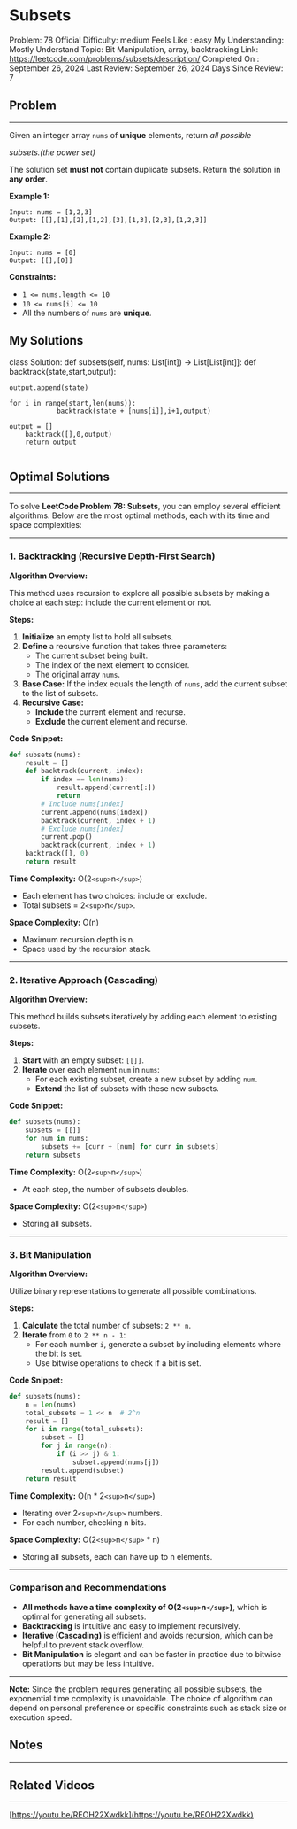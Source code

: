 # Subsets

Problem: 78
Official Difficulty: medium
Feels Like : easy
My Understanding: Mostly Understand
Topic: Bit Manipulation, array, backtracking
Link: https://leetcode.com/problems/subsets/description/
Completed On : September 26, 2024
Last Review: September 26, 2024
Days Since Review: 7

## Problem

---

Given an integer array `nums` of **unique** elements, return *all possible*

*subsets.(the power set)*

The solution set **must not** contain duplicate subsets. Return the solution in **any order**.

**Example 1:**

```
Input: nums = [1,2,3]
Output: [[],[1],[2],[1,2],[3],[1,3],[2,3],[1,2,3]]
```

**Example 2:**

```
Input: nums = [0]
Output: [[],[0]]
```

**Constraints:**

- `1 <= nums.length <= 10`
- `10 <= nums[i] <= 10`
- All the numbers of `nums` are **unique**.

## My Solutions

class Solution:
    def subsets(self, nums: List[int]) -> List[List[int]]:
        def backtrack(state,start,output):

    output.append(state)

    for i in range(start,len(nums)):
                backtrack(state + [nums[i]],i+1,output)

    output = []
        backtrack([],0,output)
        return output

```python

```

## Optimal Solutions

---

To solve **LeetCode Problem 78: Subsets**, you can employ several efficient algorithms. Below are the most optimal methods, each with its time and space complexities:

---

### **1. Backtracking (Recursive Depth-First Search)**

**Algorithm Overview:**

This method uses recursion to explore all possible subsets by making a choice at each step: include the current element or not.

**Steps:**

1. **Initialize** an empty list to hold all subsets.
2. **Define** a recursive function that takes three parameters:
   - The current subset being built.
   - The index of the next element to consider.
   - The original array `nums`.
3. **Base Case:** If the index equals the length of `nums`, add the current subset to the list of subsets.
4. **Recursive Case:**
   - **Include** the current element and recurse.
   - **Exclude** the current element and recurse.

**Code Snippet:**

```python
def subsets(nums):
    result = []
    def backtrack(current, index):
        if index == len(nums):
            result.append(current[:])
            return
        # Include nums[index]
        current.append(nums[index])
        backtrack(current, index + 1)
        # Exclude nums[index]
        current.pop()
        backtrack(current, index + 1)
    backtrack([], 0)
    return result

```

**Time Complexity:** O(2`<sup>`n`</sup>`)

- Each element has two choices: include or exclude.
- Total subsets = 2`<sup>`n`</sup>`.

**Space Complexity:** O(n)

- Maximum recursion depth is n.
- Space used by the recursion stack.

---

### **2. Iterative Approach (Cascading)**

**Algorithm Overview:**

This method builds subsets iteratively by adding each element to existing subsets.

**Steps:**

1. **Start** with an empty subset: `[[]]`.
2. **Iterate** over each element `num` in `nums`:
   - For each existing subset, create a new subset by adding `num`.
   - **Extend** the list of subsets with these new subsets.

**Code Snippet:**

```python
def subsets(nums):
    subsets = [[]]
    for num in nums:
        subsets += [curr + [num] for curr in subsets]
    return subsets

```

**Time Complexity:** O(2`<sup>`n`</sup>`)

- At each step, the number of subsets doubles.

**Space Complexity:** O(2`<sup>`n`</sup>`)

- Storing all subsets.

---

### **3. Bit Manipulation**

**Algorithm Overview:**

Utilize binary representations to generate all possible combinations.

**Steps:**

1. **Calculate** the total number of subsets: `2 ** n`.
2. **Iterate** from `0` to `2 ** n - 1`:
   - For each number `i`, generate a subset by including elements where the bit is set.
   - Use bitwise operations to check if a bit is set.

**Code Snippet:**

```python
def subsets(nums):
    n = len(nums)
    total_subsets = 1 << n  # 2^n
    result = []
    for i in range(total_subsets):
        subset = []
        for j in range(n):
            if (i >> j) & 1:
                subset.append(nums[j])
        result.append(subset)
    return result

```

**Time Complexity:** O(n * 2`<sup>`n`</sup>`)

- Iterating over 2`<sup>`n`</sup>` numbers.
- For each number, checking n bits.

**Space Complexity:** O(2`<sup>`n`</sup>` * n)

- Storing all subsets, each can have up to n elements.

---

### **Comparison and Recommendations**

- **All methods have a time complexity of O(2`<sup>`n`</sup>`)**, which is optimal for generating all subsets.
- **Backtracking** is intuitive and easy to implement recursively.
- **Iterative (Cascading)** is efficient and avoids recursion, which can be helpful to prevent stack overflow.
- **Bit Manipulation** is elegant and can be faster in practice due to bitwise operations but may be less intuitive.

---

**Note:** Since the problem requires generating all possible subsets, the exponential time complexity is unavoidable. The choice of algorithm can depend on personal preference or specific constraints such as stack size or execution speed.

## Notes

---

## Related Videos

---

[https://youtu.be/REOH22Xwdkk](https://youtu.be/REOH22Xwdkk)
